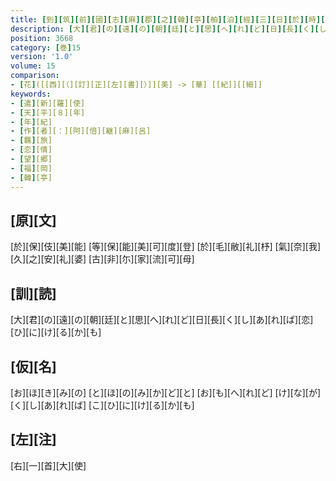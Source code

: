 ```yaml
---
title: [到][筑][前][國][志][麻][郡][之][韓][亭][舶][泊][經][三][日][於][時][夜][月][之][光][皎][々][流][照][奄][對][此]<[華]>[旅][情][悽][噎][各][陳][心][緒][聊][以][裁][歌][六][首]
description: [大][君][の][遠][の][朝][廷][と][思][へ][れ][ど][日][長][く][し][あ][れ][ば][恋][ひ][に][け][る][か][も]
position: 3668
category: [巻]15
version: '1.0'
volume: 15
comparison:
- [花]([[西][（][訂][正][左][書][）]][美] -> [華] [[紀]][[細]]
keywords:
- [遣][新][羅][使]
- [天][平][８][年]
- [年][紀]
- [作][者][：][阿][倍][継][麻][呂]
- [羈][旅]
- [恋][情]
- [望][郷]
- [福][岡]
- [韓][亭]
---
```


## [原][文]

[於][保][伎][美][能] [等][保][能][美][可][度][登] [於][毛][敝][礼][杼] [氣][奈][我][久][之][安][礼][婆] [古][非][尓][家][流][可][母]

## [訓][読]

[大][君][の][遠][の][朝][廷][と][思][へ][れ][ど][日][長][く][し][あ][れ][ば][恋][ひ][に][け][る][か][も]

## [仮][名]

[お][ほ][き][み][の] [と][ほ][の][み][か][ど][と] [お][も][へ][れ][ど] [け][な][が][く][し][あ][れ][ば] [こ][ひ][に][け][る][か][も]

## [左][注]

[右][一][首][大][使]
